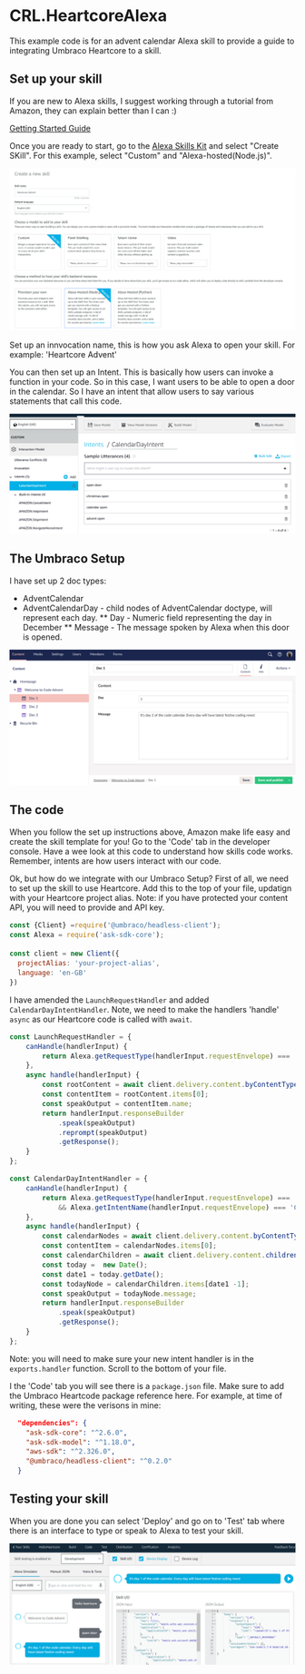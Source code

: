 # CRL.HeartcoreAlexa

This example code is for an advent calendar Alexa skill to provide a guide to integrating Umbraco Heartcore to a skill.

## Set up your skill

If you are new to Alexa skills, I suggest working through a tutorial from Amazon, they can explain better than I can :)

[Getting Started Guide](https://developer.amazon.com/en-US/alexa/alexa-skills-kit/start)

Once you are ready to start, go to the [Alexa Skills Kit](https://developer.amazon.com/alexa/console/ask) and select "Create SKill". For this example, select "Custom" and "Alexa-hosted(Node.js)".

![](images/skillsetup.PNG)

Set up an innvocation name, this is how you ask Alexa to open your skill. For example: 'Heartcore Advent'

You can then set up an Intent. This is basically how users can invoke a function in your code. So in this case, I want users to be able to open a door in the calendar. So I have an intent that allow users to say various statements that call this code.

![](images/intentSetup.PNG)

## The Umbraco Setup
I have set up 2 doc types:

* AdventCalendar
* AdventCalendarDay - child nodes of AdventCalendar doctype, will represent each day.
** Day -  Numeric field representing the day in December
** Message - The message spoken by Alexa when this door is opened.

![](images/umbracoContent.PNG)

## The code

When you follow the set up instructions above, Amazon make life easy and create the skill template for you! Go to the 'Code' tab in the developer console. Have a wee look at this code to understand how skills code works. Remember, intents are how users interact with our code.

Ok, but how do we integrate with our Umbraco Setup? First of all, we need to set up the skill to use Heartcore. Add this to the top of your file, updatign with your Heartcore project alias. Note: if you have protected your content API, you will need to provide and API key.

```javascript
const {Client} =require('@umbraco/headless-client');
const Alexa = require('ask-sdk-core');

const client = new Client({
  projectAlias: 'your-project-alias',
  language: 'en-GB'
})
```


I have amended the `LaunchRequestHandler` and added `CalendarDayIntentHandler`. Note, we need to make the handlers 'handle' `async` as our Heartcore code is called with `await`.

```javascript
const LaunchRequestHandler = {
    canHandle(handlerInput) {
        return Alexa.getRequestType(handlerInput.requestEnvelope) === 'LaunchRequest';
    },
    async handle(handlerInput) {
        const rootContent = await client.delivery.content.byContentType('AdventCalendar');
        const contentItem = rootContent.items[0];
        const speakOutput = contentItem.name; 
        return handlerInput.responseBuilder
            .speak(speakOutput)
            .reprompt(speakOutput)
            .getResponse();
    }
};
```

```javascript
const CalendarDayIntentHandler = {
    canHandle(handlerInput) {
        return Alexa.getRequestType(handlerInput.requestEnvelope) === 'IntentRequest'
            && Alexa.getIntentName(handlerInput.requestEnvelope) === 'CalendarDayIntent';
    },
    async handle(handlerInput) {
        const calendarNodes = await client.delivery.content.byContentType('AdventCalendar');
        const contentItem = calendarNodes.items[0];
        const calendarChildren = await client.delivery.content.children(contentItem._id);
        const today =  new Date();
        const date1 = today.getDate();
        const todayNode = calendarChildren.items[date1 -1];
        const speakOutput = todayNode.message;
        return handlerInput.responseBuilder
            .speak(speakOutput)
            .getResponse();
    }
};
```


Note: you will need to make sure your new intent handler is in the `exports.handler` function. Scroll to the bottom of your file.

I the 'Code' tab you will see there is a `package.json` file. Make sure to add the Umbraco Heartcode package reference here. For example, at time of writing, these were the verisons in mine:

```json
  "dependencies": {
    "ask-sdk-core": "^2.6.0",
    "ask-sdk-model": "^1.18.0",
    "aws-sdk": "^2.326.0",
    "@umbraco/headless-client": "^0.2.0"
  }
```



## Testing your skill

When you are done you can select 'Deploy' and go on to 'Test' tab where there is an interface to type or speak to Alexa to test your skill. 


![](images/testingSkill.PNG)